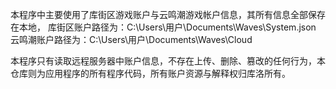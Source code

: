 本程序中主要使用了库街区游戏账户与云鸣潮游戏帐户信息，其所有信息全部保存在本地，
库街区账户路径为：C:\Users\用户\Documents\Waves\System.json
云鸣潮账户路径为：C:\Users\用户\Documents\Waves\Cloud

本程序只有读取远程服务器中账户信息，不存在上传、删除、篡改的任何行为，本仓库则为应用程序的所有程序代码，所有账户资源与解释权归库洛所有。
